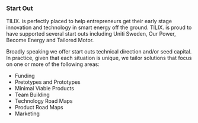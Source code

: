 ### Start Out
TILIX. is perfectly placed to help entrepreneurs get their early stage innovation and technology in smart energy off the ground. TILIX. is proud to have supported several start outs including Uniti Sweden, Our Power, Become Energy and Tailored Motor.

Broadly speaking we offer start outs technical direction and/or seed capital. In practice, given that each situation is unique, we tailor solutions that focus on one or more of the following areas:

- Funding
- Pretotypes and Prototypes
- Minimal Viable Products
- Team Building
- Technology Road Maps
- Product Road Maps
- Marketing 
